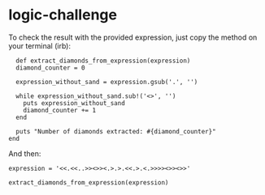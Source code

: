 # logic-challenge

To check the result with the provided expression, just copy the method on your terminal (irb):

```
  def extract_diamonds_from_expression(expression)
  diamond_counter = 0

  expression_without_sand = expression.gsub('.', '')

  while expression_without_sand.sub!('<>', '')
    puts expression_without_sand
    diamond_counter += 1
  end

  puts "Number of diamonds extracted: #{diamond_counter}"
end
```

And then:

```expression = '<<.<<..>><>><.>.>.<<.>.<.>>>><>><>>'```

```extract_diamonds_from_expression(expression)```
